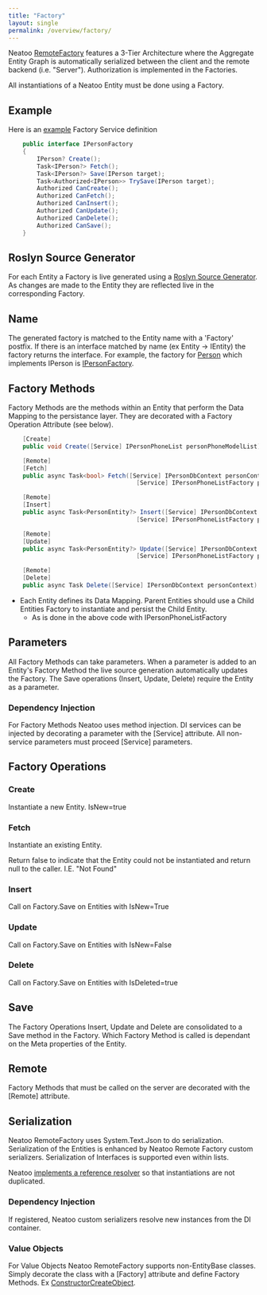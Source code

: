 ```yaml
---
title: "Factory"
layout: single
permalink: /overview/factory/
---
```


Neatoo [RemoteFactory](https://github.com/NeatooDotNet/RemoteFactory) features a 3-Tier Architecture where the Aggregate Entity Graph is automatically serialized between the client and the remote backend (i.e. "Server"). Authorization is implemented in the Factories.

All instantiations of a Neatoo Entity must be done using a Factory.

## Example

Here is an [example](https://github.com/NeatooDotNet/Neatoo/blob/main/src/Examples/Person/Person.DomainModel/Generated/Neatoo.RemoteFactory.FactoryGenerator/Neatoo.RemoteFactory.FactoryGenerator.FactoryGenerator/DomainModel.PersonFactory.g.cs) Factory Service definition

``` csharp
    public interface IPersonFactory
    {
        IPerson? Create();
        Task<IPerson?> Fetch();
        Task<IPerson?> Save(IPerson target);
        Task<Authorized<IPerson>> TrySave(IPerson target);
        Authorized CanCreate();
        Authorized CanFetch();
        Authorized CanInsert();
        Authorized CanUpdate();
        Authorized CanDelete();
        Authorized CanSave();
    }
```

## Roslyn Source Generator

For each Entity a Factory is live generated using a [Roslyn Source Generator](https://github.com/NeatooDotNet/RemoteFactory/blob/main/src/RemoteFactory.FactoryGenerator/FactoryGenerator.cs). As changes are made to the Entity they are reflected live in the corresponding Factory. 

## Name

The generated factory is matched to the Entity name with a 'Factory' postfix. If there is an interface matched by name (ex Entity -> IEntity) the factory returns the interface. For example, the factory for [Person](https://github.com/NeatooDotNet/Neatoo/blob/main/src/Examples/Person/Person.DomainModel/PersonModel.cs) which implements IPerson is [IPersonFactory](https://github.com/NeatooDotNet/Neatoo/blob/main/src/Examples/Person/Person.DomainModel/Generated/Neatoo.RemoteFactory.FactoryGenerator/Neatoo.RemoteFactory.FactoryGenerator.FactoryGenerator/DomainModel.PersonFactory.g.cs).

## Factory Methods

Factory Methods are the methods within an Entity that perform the Data Mapping to the persistance layer. They are decorated with a Factory Operation Attribute (see below).

``` csharp
    [Create]
    public void Create([Service] IPersonPhoneList personPhoneModelList) {}

    [Remote]
    [Fetch]
    public async Task<bool> Fetch([Service] IPersonDbContext personContext,
                                    [Service] IPersonPhoneListFactory personPhoneModelListFactory) {}

    [Remote]
    [Insert]
    public async Task<PersonEntity?> Insert([Service] IPersonDbContext personContext,
                                    [Service] IPersonPhoneListFactory personPhoneModelListFactory) {}

    [Remote]
    [Update]
    public async Task<PersonEntity?> Update([Service] IPersonDbContext personContext,
                                    [Service] IPersonPhoneListFactory personPhoneModelListFactory) {}

    [Remote]
    [Delete]
    public async Task Delete([Service] IPersonDbContext personContext) {}

```

- Each Entity defines its Data Mapping. Parent Entities should use a Child Entities Factory to instantiate and persist the Child Entity.
  - As is done in the above code with IPersonPhoneListFactory

## Parameters

All Factory Methods can take parameters.
When a parameter is added to an Entity's Factory Method the live source generation automatically updates the Factory.
The Save operations (Insert, Update, Delete) require the Entity as a parameter.

### Dependency Injection

For Factory Methods Neatoo uses method injection. DI services can be injected by decorating a parameter with the [Service] attribute. All non-service parameters must proceed [Service] parameters.

## Factory Operations
### Create
Instantiate a new Entity. IsNew=true

### Fetch
Instantiate an existing Entity.

Return false to indicate that the Entity could not be instantiated and return null to the caller. I.E. "Not Found"

### Insert
Call on Factory.Save on Entities with IsNew=True

### Update
Call on Factory.Save on Entities with IsNew=False

### Delete
Call on Factory.Save on Entities with IsDeleted=true

## Save

The Factory Operations Insert, Update and Delete are consolidated to a Save method in the Factory. Which Factory Method is called is dependant on the Meta properties of the Entity.

## Remote

Factory Methods that must be called on the server are decorated with the [Remote] attribute.

## Serialization

Neatoo RemoteFactory uses System.Text.Json to do serialization. Serialization of the Entities is enhanced by Neatoo Remote Factory custom serializers. Serialization of Interfaces is supported even within lists. 

Neatoo [implements a reference resolver](https://learn.microsoft.com/en-us/dotnet/standard/serialization/system-text-json/preserve-references) so that instantiations are not duplicated.

### Dependency Injection

If registered, Neatoo custom serializers resolve new instances from the DI container.

### Value Objects

For Value Objects Neatoo RemoteFactory supports non-EntityBase classes. Simply decorate the class with a [Factory] attribute and define Factory Methods. Ex [ConstructorCreateObject](https://github.com/NeatooDotNet/RemoteFactory/blob/main/src/Tests/FactoryGeneratorTests/Factory/ConstructorCreateTests.cs). 

